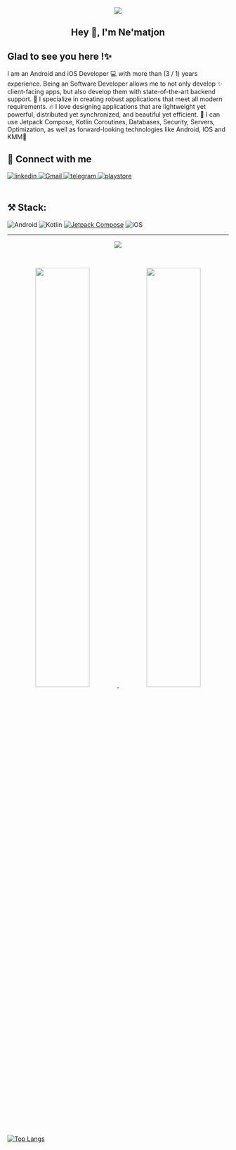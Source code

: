 <p align="center">
    <img src="[https://miro.medium.com/max/1200/1*NOs7p4ZXaC4bGLd4NdRU-g.png](https://miro.medium.com/v2/resize:fit:1200/1*v61-QL8UkB1OGUdBpFCQqQ.png)">
</p>

## <div align="center">Hey 👋, I'm  Ne'matjon</div>  
 
## Glad to see you here !✨  
I am an Android and iOS Developer 💻 with more than (3 / 1) years experience. Being an Software Developer allows me to not only develop ✨ client-facing apps, but also develop them with state-of-the-art backend support. 🚁 I specialize in creating robust applications that meet all modern requirements. 🔥 I love designing applications that are lightweight yet powerful, distributed yet synchronized, and beautiful yet efficient. 💙 I can use Jetpack Compose, Kotlin Coroutines, Databases, Security, Servers, Optimization, as well as forward-looking technologies like Android, IOS and KMM🌟
<br/>   
  
## 🤝 Connect with me  
<div align="start">
<a href="https://linkedin.com/in/ogabekdev/" target="_blank">
<img src=https://img.shields.io/badge/linkedin-%231E77B5.svg?&style=for-the-badge&logo=linkedin&logoColor=white alt=linkedin style="margin-bottom: 5px;" />
</a>
<a href="mailto:ogabekdev@gmail.com" target="_blank">
<img src=https://img.shields.io/badge/Gmail-D14836?style=for-the-badge&logo=gmail&logoColor=white alt=Gmail style="margin-bottom: 5px;" />
</a>  
 </a>
<a href="https://t.me/OgabekDev" target="_blank">
<img src=https://img.shields.io/badge/Telegram-2CA5E0?style=for-the-badge&logo=telegram&logoColor=white? alt=telegram style="margin-bottom: 5px;" />
</a> 
</a>
<a href="https://play.google.com/store/apps/developer?id=ogabekdev" target="_blank">
<img src=https://img.shields.io/badge/Google_Play-414141?style=for-the-badge&logo=google-play&logoColor=white alt=playstore style="margin-bottom: 5px;" />
</a> 
</div>  
<br/>  

## ⚒️ Stack:
![Android](https://img.shields.io/badge/Android-3DDC84?style=for-the-badge&logo=android&logoColor=white) 
![Kotlin](https://img.shields.io/badge/kotlin-%230095D5.svg?style=for-the-badge&logo=kotlin&logoColor=white)
<a href='https://www.googleadservices.com/pagead/aclk?sa=L&ai=DChcSEwi2rZvn5pj6AhVKR5EFHcs4D6sYABABGgJscg&ohost=www.google.com&cid=CAESbOD21cS7iVkFEpxYIzBZ14hDSdRZwjxtt6XjTVBX5kMUEH6PXOLX6_NAj51socW7NoiYXEXI49rMTg9TX8WfPFjxUmUguyqMQxIDkQM1kY6ZUIGfmZb2HL45p-9WbVNxczm3BPuw7N2_hFFdAw&sig=AOD64_1p8PNc3Iqs67yqnkr5nUP2XCazeg&q&adurl&ved=2ahUKEwiDzJXn5pj6AhWTzYsKHQ1GDzAQ0Qx6BAgDEAE' target="_blank"><img alt='Jetpack Compose' src='https://img.shields.io/badge/Jetpack_Compose-100000?style=for-the-badge&logo=Jetpack Compose&logoColor=087308&labelColor=101745&color=101745'/></a> 
![iOS](https://img.shields.io/badge/iOS-000000?style=for-the-badge&logo=ios&logoColor=white)

---
  <p align="center">
  <img src="https://profile-counter.glitch.me/ogabekdev/count.svg">
</p>

<br/>
<p align="center">
  <a href="github.com/ogabekdev">
  <img width="49.5%" src="https://github-readme-stats.vercel.app/api?username=ogabekdev&show_icons=true&theme=light&hide_border=true" />
    <img width="49.5%" src="https://github-readme-streak-stats.herokuapp.com/?user=ogabekdev&theme=light&hide_border=true" />
  </a>
</p>
<br>

  [![Top Langs](https://github-readme-stats.vercel.app/api/top-langs/?username=ogabekdev&theme=light&layout=compact&card_width=445)](https://github.com/anuraghazra/github-readme-stats)
